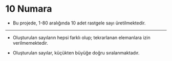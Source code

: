 # 10 Numara

- Bu projede, 1-80 aralığında 10 adet rastgele sayı üretilmektedir.

***

- Oluşturulan sayıların hepsi farklı olup; tekrarlanan elemanlara izin verilmemektedir.

- Oluşturulan sayılar, küçükten büyüğe doğru sıralanmaktadır.